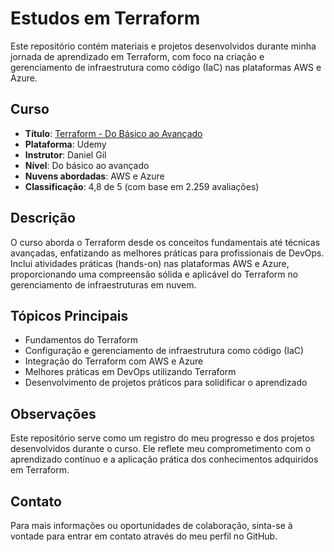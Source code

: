 # Estudos em Terraform

Este repositório contém materiais e projetos desenvolvidos durante minha jornada de aprendizado em Terraform, com foco na criação e gerenciamento de infraestrutura como código (IaC) nas plataformas AWS e Azure.

## Curso

- **Título**: [Terraform - Do Básico ao Avançado](https://www.udemy.com/course/terraform-do-basico-ao-avancado/)
- **Plataforma**: Udemy
- **Instrutor**: Daniel Gil
- **Nível**: Do básico ao avançado
- **Nuvens abordadas**: AWS e Azure
- **Classificação**: 4,8 de 5 (com base em 2.259 avaliações)

## Descrição

O curso aborda o Terraform desde os conceitos fundamentais até técnicas avançadas, enfatizando as melhores práticas para profissionais de DevOps. Inclui atividades práticas (hands-on) nas plataformas AWS e Azure, proporcionando uma compreensão sólida e aplicável do Terraform no gerenciamento de infraestruturas em nuvem.

## Tópicos Principais

- Fundamentos do Terraform
- Configuração e gerenciamento de infraestrutura como código (IaC)
- Integração do Terraform com AWS e Azure
- Melhores práticas em DevOps utilizando Terraform
- Desenvolvimento de projetos práticos para solidificar o aprendizado

## Observações

Este repositório serve como um registro do meu progresso e dos projetos desenvolvidos durante o curso. Ele reflete meu comprometimento com o aprendizado contínuo e a aplicação prática dos conhecimentos adquiridos em Terraform.

## Contato

Para mais informações ou oportunidades de colaboração, sinta-se à vontade para entrar em contato através do meu perfil no GitHub.
